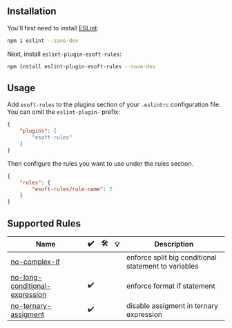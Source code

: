 ## Installation

You'll first need to install [ESLint](https://eslint.org/):

```sh
npm i eslint --save-dev
```

Next, install `eslint-plugin-esoft-rules`:

```sh
npm install eslint-plugin-esoft-rules --save-dev
```

## Usage

Add `esoft-rules` to the plugins section of your `.eslintrc` configuration file. You can omit the `eslint-plugin-` prefix:

```json
{
    "plugins": [
        "esoft-rules"
    ]
}
```


Then configure the rules you want to use under the rules section.

```json
{
    "rules": {
        "esoft-rules/rule-name": 2
    }
}
```

## Supported Rules

<!-- __BEGIN AUTOGENERATED TABLE__ -->
Name | ✔️ | 🛠 | 💡 | Description
----- | ----- | ----- | ----- | -----
[no-complex-if](docs/rules/no-complex-if.md) |  |  |  | enforce split big conditional statement to variables
[no-long-conditional-expression](docs/rules/no-long-conditional-expression.md) | ✔️ |  |  | enforce format if statement
[no-ternary-assigment](docs/rules/no-ternary-assigment.md) | ✔️ |  |  | disable assigment in ternary expression
<!-- __END AUTOGENERATED TABLE__ --> 